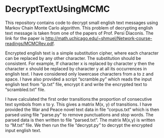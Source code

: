 # DecryptTextUsingMCMC
This repository contains code to decrypt small english text messages using Markov Chain Monte Carlo algorithm. This problem of decrypting english text message is taken from one of the papers of Prof. Persi Diaconis. The link for the paper is http://math.uchicago.edu/~shmuel/Network-course-readings/MCMCRev.pdf. 

Encrypted english text is a simple substitution cipher, where each character can be replaced by any other character. The substitution should be consistent. For example, If character x is replaced by character y then the character x should be replaced by character y at all its occurrences in english text. I have considered only lowercase characters from a to z and space. I have also provided a script “scramble.py” which reads the input english text from “ip.txt” file, encrypt it and write the encrypted text to “scrambled.txt” file.

I have calculated the first order transitions:the proportion of consecutive text symbols from x to y. This gives a matrix M(x, y) of transitions. I have provided the War and Peace  novel text data in file “corpus.txt“ which is then parsed using file “parse.py” to remove punctuations and stop words. The parsed data is then written to file “parsed.txt”. The matrix M(x,y) is written to “M.txt” file. We then run the file “decrypt.py” to decrypt the   encrypted input english text.